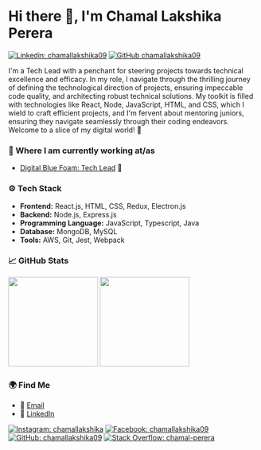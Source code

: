 <!--
**chamallakshika09/chamallakshika09** is a ✨ _special_ ✨ repository because its `README.md` (this file) appears on your GitHub profile.

Here are some ideas to get you started:

- 🔭 I’m currently working on ...
- 🌱 I’m currently learning ...
- 👯 I’m looking to collaborate on ...
- 🤔 I’m looking for help with ...
- 💬 Ask me about ...
- 📫 How to reach me: ...
- 😄 Pronouns: ...
- ⚡ Fun fact: ...

I'm a Tech Lead based in Sri Lanka. I am passionate about [Your Interests] and dedicated to [Your Mission/Goal].
-->

# Hi there 👋, I'm Chamal Lakshika Perera

[![Linkedin: chamallakshika09](https://img.shields.io/badge/-LinkedIn-blue?style=flat-square&logo=Linkedin&logoColor=white&link=https://www.linkedin.com/in/chamallakshika09)](https://www.linkedin.com/in/chamallakshika09)
[![GitHub chamallakshika09](https://img.shields.io/github/followers/chamallakshika09?label=follow&style=social)](https://github.com/chamallakshika09)

<!-- [![Portfolio Website](https://img.shields.io/badge/Portfolio-Website-green)](link-to-your-portfolio-website) -->

I'm a Tech Lead with a penchant for steering projects towards technical excellence and efficacy. In my role, I navigate through the thrilling journey of defining the technological direction of projects, ensuring impeccable code quality, and architecting robust technical solutions. My toolkit is filled with technologies like React, Node, JavaScript, HTML, and CSS, which I wield to craft efficient projects, and I'm fervent about mentoring juniors, ensuring they navigate seamlessly through their coding endeavors. Welcome to a slice of my digital world! 🚀

### 💼 Where I am currently working at/as

- [Digital Blue Foam: Tech Lead](https://www.digitalbluefoam.com/) 🚀

<!-- ### 📘 What I am currently learning

- Exploring new technologies and applying them to projects and tasks.
- More about leadership, project management, and how to make effective decisions.

### 💻 Projects

- **[Project Name 1](project-link-1):** Brief description of project 1.
- **[Project Name 2](project-link-2):** Brief description of project 2. -->

### ⚙️ Tech Stack

- **Frontend:** React.js, HTML, CSS, Redux, Electron.js
- **Backend:** Node.js, Express.js
- **Programming Language:** JavaScript, Typescript, Java
- **Database:** MongoDB, MySQL
- **Tools:** AWS, Git, Jest, Webpack

### 📈 GitHub Stats

<p align="left">
    <img height="180em" src="https://github-readme-stats-eight-theta.vercel.app/api?username=chamallakshika09&show_icons=true&theme=algolia&include_all_commits=true&count_private=true"/>
    <img height="180em" src="https://github-readme-stats-eight-theta.vercel.app/api/top-langs/?username=chamallakshika09&layout=compact&langs_count=8&theme=algolia"/>
</p>

### 🌍 Find Me

<!-- - 🌐 [Portfolio](link-to-portfolio) -->

- 📧 [Email](mailto:chamallakshika09@gmail.com)
- 💼 [LinkedIn](https://www.linkedin.com/in/chamallakshika09)

[![Instagram: chamallakshika](https://img.shields.io/badge/-Instagram-E4405F?style=flat-square&logo=instagram&logoColor=white&link=https://www.instagram.com/chamallakshika/)](https://www.instagram.com/chamallakshika/)
[![Facebook: chamallakshika09](https://img.shields.io/badge/-Facebook-1877F2?style=flat-square&logo=facebook&logoColor=white&link=https://www.facebook.com/chamallakshika09//)](https://www.facebook.com/chamallakshika09/)
[![GitHub: chamallakshika09](https://img.shields.io/badge/-GitHub-181717?style=flat-square&logo=github&logoColor=white&link=https://github.com/chamallakshika09)](https://github.com/chamallakshika09)
[![Stack Overflow: chamal-perera](https://img.shields.io/badge/-Stack%20Overflow-FE7A16?style=flat-square&logo=stack-overflow&logoColor=white&link=https://stackoverflow.com/users/14613753/chamal-perera/)](https://stackoverflow.com/users/14613753/chamal-perera)
